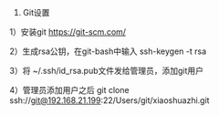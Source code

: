 1. Git设置

1）安装git
https://git-scm.com/

2）生成rsa公钥，在git-bash中输入
ssh-keygen -t rsa

3）将 ~/.ssh/id_rsa.pub文件发给管理员，添加git用户

4）管理员添加用户之后
git clone ssh://git@192.168.21.199:22/Users/git/xiaoshuazhi.git
